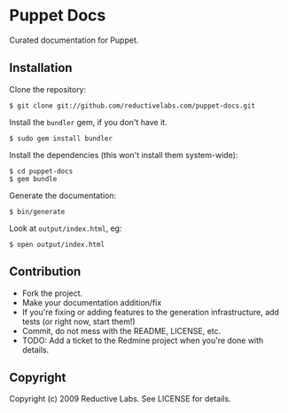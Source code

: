 Puppet Docs
===========

Curated documentation for Puppet.

Installation
------------

Clone the repository:

    $ git clone git://github.com/reductivelabs.com/puppet-docs.git
    
Install the `bundler` gem, if you don't have it.

    $ sudo gem install bundler

Install the dependencies (this won't install them system-wide):

    $ cd puppet-docs
    $ gem bundle

Generate the documentation:

    $ bin/generate

Look at `output/index.html`, eg:

    $ open output/index.html

Contribution
------------

* Fork the project.
* Make your documentation addition/fix
* If you're fixing or adding features to the generation 
  infrastructure, add tests (or right now, start them!)
* Commit, do not mess with the README, LICENSE, etc.
* TODO: Add a ticket to the Redmine project when you're done with details.

Copyright
---------

Copyright (c) 2009 Reductive Labs. See LICENSE for details.
